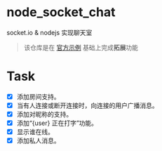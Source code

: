 # node_socket_chat
socket.io & nodejs 实现聊天室
> 该仓库是在 [官方示例](https://socket.io/zh-CN/docs/v4/tutorial/ending-notes) 基础上完成**拓展**功能
# Task
- [x] 添加房间支持。
- [x] 当有人连接或断开连接时，向连接的用户广播消息。
- [x] 添加对昵称的支持。
- [x] 添加“{user} 正在打字”功能。
- [x] 显示谁在线。
- [x] 添加私人消息。 

